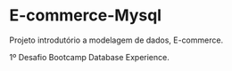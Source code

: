 # E-commerce-Mysql
Projeto introdutório a modelagem de dados, E-commerce. <br>

1º Desafio Bootcamp Database Experience.
